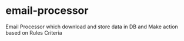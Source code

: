 # email-processor
Email Processor which download and store data in DB and Make action based on Rules Criteria

